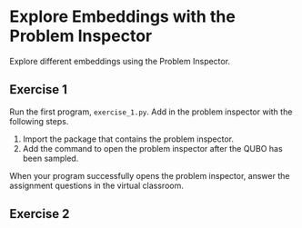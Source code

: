# Explore Embeddings with the Problem Inspector

Explore different embeddings using the Problem Inspector.

## Exercise 1

Run the first program, `exercise_1.py`. Add in the problem inspector with the following steps.

 1. Import the package that contains the problem inspector.
 2. Add the command to open the problem inspector after the QUBO has been sampled.

When your program successfully opens the problem inspector, answer the assignment questions in the virtual classroom.

## Exercise 2

